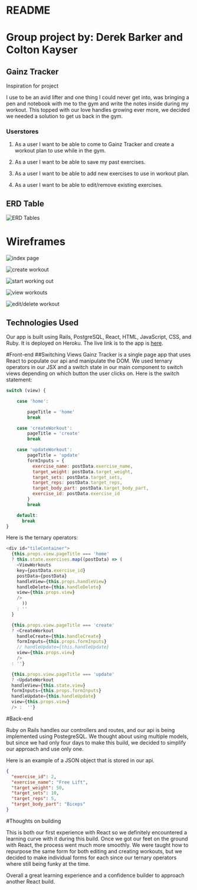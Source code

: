 # README

# Group project by: Derek Barker and Colton Kayser

## Gainz Tracker

Inspiration for project

I use to be an avid lifter and one thing I could never get into, was bringing a pen and notebook with me to the gym and write the notes inside during my workout. This topped with our love handles growing ever more, we decided we needed a solution to get us back in the gym.

### Userstores
1. As a user I want to be able to come to Gainz Tracker and create a workout plan to use while in the gym.

2. As a user I want to be able to save my past exercises.

3. As a user I want to be able to add new exercises to use in workout plan.

4. As a user I want to be able to edit/remove existing exercises.


## ERD Table

![ERD Tables](https://raw.githubusercontent.com/Hiaximize/Unit4GroupProject/master/Relational%20Tables.png)


# Wireframes

![index page](https://raw.githubusercontent.com/Hiaximize/Unit4GroupProject/master/app/assets/images/view_workouts.png)

![create workout](https://raw.githubusercontent.com/Hiaximize/Unit4GroupProject/master/images/create_a_workout.png)

![start working out](https://raw.githubusercontent.com/Hiaximize/Unit4GroupProject/master/images/start_workout.png)

![view workouts](https://raw.githubusercontent.com/Hiaximize/Unit4GroupProject/master/images/view_workouts.png)

![edit/delete workout](https://raw.githubusercontent.com/Hiaximize/Unit4GroupProject/master/images/edit_workout.png)

## Technologies Used
Our app is built using Rails, PostgreSQL, React, HTML, JavaScript, CSS, and Ruby. It is deployed on Heroku.
The live link is to the app is [here](https://frozen-tor-60140.herokuapp.com/#).

#Front-end
##Switching Views
Gainz Tracker is a single page app that uses React to populate our api and manipulate the DOM. We used ternary operators in our JSX and a switch state in our main component to switch views depending on which button the user clicks on.
Here is the switch statement:
```JavaScript
switch (view) {

    case 'home':

        pageTitle = 'home'
        break

    case 'createWorkout':
        pageTitle = 'create'
        break

    case 'updateWorkout':
        pageTitle = 'update'
        formInputs = {
          exercise_name: postData.exercise_name,
          target_weight: postData.target_weight,
          target_sets: postData.target_sets,
          target_reps: postData.target_reps,
          target_body_part: postData.target_body_part,
          exercise_id: postData.exercise_id
        }
        break

    default:
      break
}
```
Here is the ternary operators:
```JavaScript
<div id="tileContainer">
  {this.props.view.pageTitle === 'home'
  ? this.state.exercises.map((postData) => (
    <ViewWorkouts
    key={postData.exercise_id}
    postData={postData}
    handleView={this.props.handleView}
    handleDelete={this.handleDelete}
    view={this.props.view}
    />
      ))
    : ''
  }

  {this.props.view.pageTitle === 'create'
  ? <CreateWorkout
    handleCreate={this.handleCreate}
    formInputs={this.props.formInputs}
    // handleUpdate={this.handleUpdate}
    view={this.props.view}
    />
  : ''}

  {this.props.view.pageTitle === 'update'
  ? <UpdateWorkout
  handleView={this.state.view}
  formInputs={this.props.formInputs}
  handleUpdate={this.handleUpdate}
  view={this.props.view}
  /> :  ''}
```

#Back-end

Ruby on Rails handles our controllers and routes, and our api is being implemented using PostegreSQL. We thought about using multiple models, but since we had only four days to make this build, we decided to simplify our approach and use only one.

Here is an example of a JSON object that is stored in our api.

```JSON
{
  "exercise_id": 2,
  "exercise_name": "Free Lift",
  "target_weight": 50,
  "target_sets": 10,
  "target_reps": 5,
  "target_body_part": "Biceps"
}
```

#Thoughts on building

This is both our first experience with React so we definitely encountered a learning curve with it during this build. Once we got our feet on the ground with React, the process went much more smoothly. We were taught how to repurpose the same form for both editing and creating workouts, but we decided to make individual forms for each since our ternary operators where still being funky at the time.

Overall a great learning experience and a confidence builder to approach another React build.
